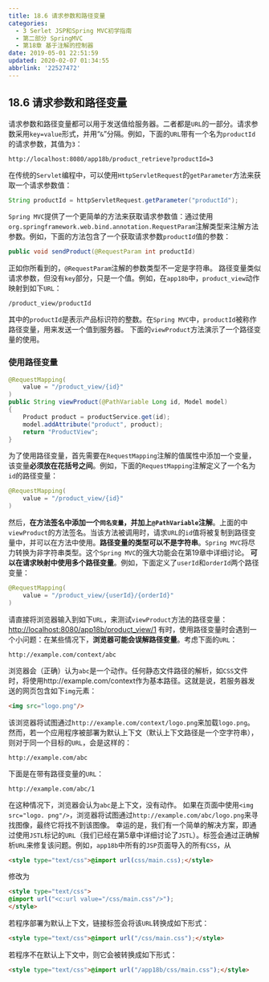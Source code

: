 ```yaml
---
title: 18.6 请求参数和路径变量
categories: 
  - 3 Serlet JSP和Spring MVC初学指南
  - 第二部分 SpringMVC
  - 第18章 基于注解的控制器
date: 2019-05-01 22:51:59
updated: 2020-02-07 01:34:55
abbrlink: '22527472'
---
```

## 18.6 请求参数和路径变量 ##
请求参数和路径变量都可以用于发送值给服务器。二者都是`URL`的一部分。请求参数采用`key=value`形式，并用“`&`”分隔。例如，下面的`URL`带有一个名为`productId`的请求参数，其值为`3`：
```
http://localhost:8080/app18b/product_retrieve?productId=3
```
在传统的`Servlet`编程中，可以使用`HttpServletRequest`的`getParameter`方法来获取一个请求参数值：
```java
String productId = httpServletRequest.getParameter("productId");
```
`Spring MVC`提供了一个更简单的方法来获取请求参数值：通过使用`org.springframework.web.bind.annotation.RequestParam`注解类型来注解方法参数。例如，下面的方法包含了一个获取请求参数`productId`值的参数：
```java
public void sendProduct(@RequestParam int productId)
```
正如你所看到的，`@RequestParam`注解的参数类型不一定是字符串。
路径变量类似请求参数，但没有`key`部分，只是一个值。例如，在`app18b`中，`product_view`动作映射到如下`URL`：
```
/product_view/productId
```
其中的`productId`是表示产品标识符的整数。在`Spring MVC`中，`productId`被称作路径变量，用来发送一个值到服务器。
下面的`viewProduct`方法演示了一个路径变量的使用。
### 使用路径变量 ###
```java
@RequestMapping(
    value = "/product_view/{id}"
)
public String viewProduct(@PathVariable Long id, Model model) 
{
    Product product = productService.get(id);
    model.addAttribute("product", product);
    return "ProductView";
}
```
为了使用路径变量，首先需要在`RequestMapping`注解的值属性中添加一个变量，该变量**必须放在花括号之间**。例如，下面的`RequestMapping`注解定义了一个名为`id`的路径变量：
```java
@RequestMapping(
    value = "/product_view/{id}"
)
```
然后，**在方法签名中添加一个`同名变量`，并加上`@PathVariable`注解**。上面的中`viewProduct`的方法签名。当该方法被调用时，请求`URL`的`id`值将被复制到路径变量中，并可以在方法中使用。**路径变量的类型可以不是字符串**。`Spring MVC`将尽力转换为非字符串类型。这个`Spring MVC`的强大功能会在第19章中详细讨论。
**可以在请求映射中使用多个路径变量**。例如，下面定义了`userId`和`orderId`两个路径变量：
```java
@RequestMapping(
    value = "/product_view/{userId}/{orderId}"
)
```
请直接将浏览器输入到如下`URL`，来测试`viewProduct`方法的路径变量：
[http://localhost:8080/app18b/product_view/1](http://localhost:8080/app18b/product_view/1)
有时，使用路径变量时会遇到一个小问题：在某些情况下，**浏览器可能会误解路径变量**。考虑下面的`URL`：
```
http://example.com/context/abc
```
浏览器会（正确）认为`abc`是一个动作。任何静态文件路径的解析，如`CSS`文件时，将使用http://example.com/context作为基本路径。这就是说，若服务器发送的网页包含如下`img`元素：
```html
<img src="logo.png"/>
```
该浏览器将试图通过`http://example.com/context/logo.png`来加载`logo.png`。
然而，若一个应用程序被部署为默认上下文（默认上下文路径是一个空字符串），则对于同一个目标的`URL`，会是这样的：
```
http://example.com/abc
```
下面是在带有路径变量的`URL`：
```
http://example.com/abc/1
```
在这种情况下，浏览器会认为`abc`是上下文，没有动作。
如果在页面中使用`<img src="logo. png"/>`，浏览器将试图通过`http://example.com/abc/logo.png`来寻找图像，最终它将找不到该图像。
幸运的是，我们有一个简单的解决方案，即通过使用`JSTL`标记的`URL`（我们已经在第5章中详细讨论了`JSTL`）。标签会通过正确解析`URL`来修复该问题。例如，`app18b`中所有的`JSP`页面导入的所有`CSS`，从
```html
<style type="text/css">@import url(css/main.css);</style>
```
修改为
```html
<style type="text/css">
@import url("<c:url value="/css/main.css"/>");
</style>
```
若程序部署为默认上下文，链接标签会将该`URL`转换成如下形式：
```html
<style type="text/css">@import url("/css/main.css");</style>
```
若程序不在默认上下文中，则它会被转换成如下形式：
```html
<style type="text/css">@import url("/app18b/css/main.css");</style>
```

